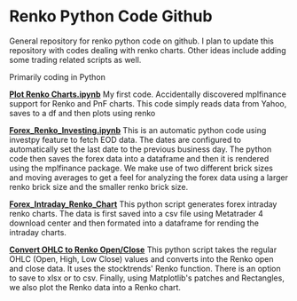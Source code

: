 # Renko Python Code Github
General repository for renko python code on github. I plan to update this repository with codes dealing with renko charts.
Other ideas include adding some trading related scripts as well.

Primarily coding in Python

**[Plot Renko Charts.ipynb](https://github.com/chranga/renkocharts/blob/main/Plot%20Renko%20Charts.ipynb)** My first code. Accidentally discovered mplfinance support for Renko and PnF charts.
This code simply reads data from Yahoo, saves to a df and then plots using renko

**[Forex_Renko_Investing.ipynb](https://github.com/chranga/renkocharts/blob/main/Forex_Renko_Investing.ipynb)** This is an automatic python code using investpy feature to fetch EOD data. The dates are configured to automatically set the last date to the previous business day. The python code then saves the forex data into a dataframe and then it is rendered using the mplfinance package.
We make use of two different brick sizes and moving averages to get a feel for analyzing the forex data using a larger renko brick size and the smaller renko brick size.

**[Forex_Intraday_Renko_Chart](https://github.com/chranga/renkocharts/blob/main/Forex_Intraday_Renko_Chart.ipynb)** This python script generates forex intraday renko charts. The data is first saved into a csv file using Metatrader 4 download center and then formated into a dataframe for rending the intraday charts.

**[Convert OHLC to Renko Open/Close](https://github.com/chranga/renkocharts/blob/main/convert_to_renko_ohlc.ipynb)** This python script takes the regular OHLC (Open, High, Low Close) values and converts into the Renko open and close data. It uses the stocktrends' Renko function. There is an option to save to xlsx or to csv. Finally, using Matplotlib's patches and Rectangles, we also plot the Renko data into a Renko chart.

